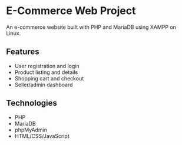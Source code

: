 # E-Commerce Web Project

An e-commerce website built with PHP and MariaDB using XAMPP on Linux.

## Features
- User registration and login
- Product listing and details
- Shopping cart and checkout
- Seller/admin dashboard

## Technologies
- PHP
- MariaDB
- phpMyAdmin
- HTML/CSS/JavaScript

